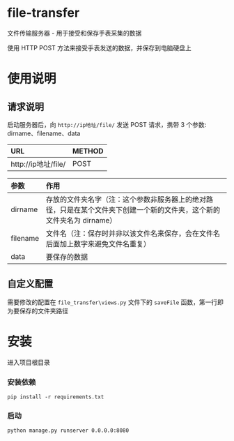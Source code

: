 # file-transfer

文件传输服务器 - 用于接受和保存手表采集的数据

使用 HTTP POST 方法来接受手表发送的数据，并保存到电脑硬盘上

# 使用说明

## 请求说明

启动服务器后，向 `http://ip地址/file/` 发送 POST 请求，携带 3 个参数: dirname、filename、data

|URL|METHOD|
|:--|:--|
|http://ip地址/file/|POST|

|参数|作用|
|:--|:--|
|dirname|存放的文件夹名字（注：这个参数非服务器上的绝对路径，只是在某个文件夹下创建一个新的文件夹，这个新的文件夹名为 dirname）|
|filename|文件名（注：保存时并非以该文件名来保存，会在文件名后面加上数字来避免文件名重复）|
|data|要保存的数据|

## 自定义配置

需要修改的配置在 `file_transfer\views.py` 文件下的 `saveFile` 函数，第一行即为要保存的文件夹路径

# 安装

进入项目根目录

### 安装依赖

```
pip install -r requirements.txt
```

### 启动

```
python manage.py runserver 0.0.0.0:8080
```
